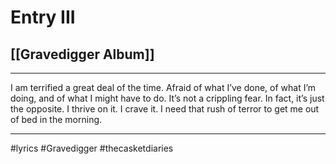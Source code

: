 # Entry III
## [[Gravedigger Album]]
---

I am terrified a great deal of the time. Afraid of what I’ve done, of what I’m doing, and of what I might have to do. It’s not a crippling fear. In fact, it’s just the opposite. I thrive on it. I crave it. I need that rush of terror to get me out of bed in the morning.

---

#lyrics #Gravedigger #thecasketdiaries 
